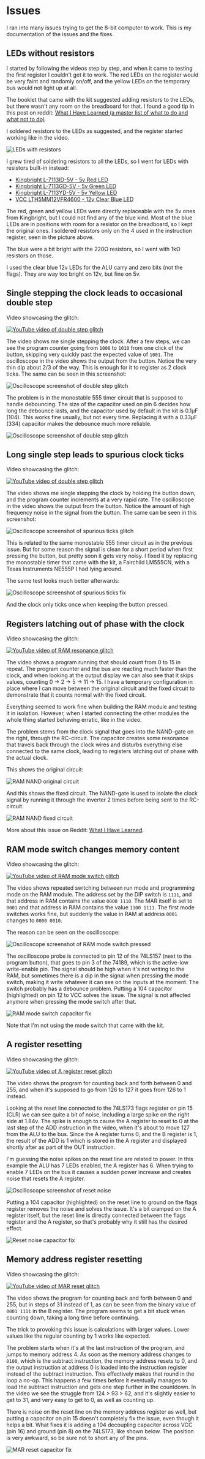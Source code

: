 # Issues

I ran into many issues trying to get the 8-bit computer to work. This is my documentation of the issues and the fixes.


## LEDs without resistors

I started by following the videos step by step, and when it came to testing the first register I couldn't get it to work. The red LEDs on the register would be very faint and randomly on/off, and the yellow LEDs on the temporary bus would not light up at all.

The booklet that came with the kit suggested adding resistors to the LEDs, but there wasn't any room on the breadboard for that. I found a good tip in this post on reddit: [What I Have Learned (a master list of what to do and what not to do)](https://www.reddit.com/r/beneater/comments/dskbug/what_i_have_learned_a_master_list_of_what_to_do/)

I soldered resistors to the LEDs as suggested, and the register started working like in the video.

![LEDs with resistors](resources/leds_with_resistors.jpg)

I grew tired of soldering resistors to all the LEDs, so I went for LEDs with resistors built-in instead:

* [Kingbright L-7113ID-5V - 5v Red LED](https://no.rs-online.com/web/p/leds/8609709/)
* [Kingbright L-7113GD-5V - 5v Green LED](https://no.rs-online.com/web/p/leds/8609696/)
* [Kingbright L-7113YD-5V - 5v Yellow LED](https://no.rs-online.com/web/p/leds/8609712/)
* [VCC LTH5MM12VFR4600 - 12v Clear Blue LED](https://www.digikey.no/product-detail/en/visual-communications-company-vcc/LTH5MM12VFR4600/LTH5MM12VFR4600-ND/6691221)

The red, green and yellow LEDs were directly replaceable with the 5v ones from Kingbright, but I could not find any of the blue kind. Most of the blue LEDs are in positions with room for a resistor on the breadboard, so I kept the original ones. I soldered resistors only on the 4 used in the instruction register, seen in the picture above.

The blue were a bit bright with the 220Ω resistors, so I went with 1kΩ resistors on those.

I used the clear blue 12v LEDs for the ALU carry and zero bits (not the flags). They are way too bright on 12v, but fine on 5v.


## Single stepping the clock leads to occasional double step

Video showcasing the glitch:

[![YouTube video of double step glitch](resources/yt-double-step-glitch-thumb.png)](https://www.youtube.com/watch?v=wE0VCkTokac "Click to play")

The video shows me single stepping the clock. After a few steps, we can see the program counter going from `1000` to `1010` from one click of the button, skipping very quickly past the expected value of `1001`. The oscilloscope in the video shows the output from the button. Notice the very thin dip about 2/3 of the way. This is enough for it to register as 2 clock ticks. The same can be seen in this screenshot:

![Oscilloscope screenshot of double step glitch](resources/clock_double_step.png)

The problem is in the monostable 555 timer circuit that is supposed to handle debouncing. The size of the capacitor used on pin 6 decides how long the debounce lasts, and the capacitor used by default in the kit is 0.1μF (104). This works fine usually, but not every time. Replacing it with a 0.33μF (334) capacitor makes the debounce much more reliable.

![Oscilloscope screenshot of double step glitch](resources/clock_double_step_cap.jpg)


## Long single step leads to spurious clock ticks

Video showcasing the glitch:

[![YouTube video of double step glitch](resources/yt-spurious-step-glitch-thumb.png)](https://www.youtube.com/watch?v=cVWIPq9-fGs "Click to play")

The video shows me single stepping the clock by holding the button down, and the program counter increments at a very rapid rate. The oscilloscope in the video shows the output from the button. Notice the amount of high frequency noise in the signal from the button. The same can be seen in this screenshot:

![Oscilloscope screenshot of spurious ticks glitch](resources/clock_spurious_step_lm555cn.png)

This is related to the same monostable 555 timer circuit as in the previous issue. But for some reason the signal is clean for a short period when first pressing the button, but pretty soon it gets very noisy. I fixed it by replacing the monostable timer that came with the kit, a Fairchild LM555CN, with a Texas Instruments NE555P I had lying around. 

The same test looks much better afterwards:

![Oscilloscope screenshot of spurious ticks fix](resources/clock_spurious_step_ne555p.png)

And the clock only ticks once when keeping the button pressed.


## Registers latching out of phase with the clock

Video showcasing the glitch:

[![YouTube video of RAM resonance glitch](resources/yt-ram-resonance-glitch-thumb.png)](https://www.youtube.com/watch?v=abie2o01HV0 "Click to play")

The video shows a program running that should count from 0 to 15 in repeat. The program counter and the bus are reacting much faster than the clock, and when looking at the output display we can also see that it skips values, counting 0 -> 2 -> 5 -> 11 -> 15. I have a temporary configuration in place where I can move between the original circuit and the fixed circuit to demonstrate that it counts normal with the fixed circuit.

Everything seemed to work fine when building the RAM module and testing it in isolation. However, when I started connecting the other modules the whole thing started behaving erratic, like in the video.  

The problem stems from the clock signal that goes into the NAND-gate on the right, through the RC-circuit. The capacitor creates some resonance that travels back through the clock wires and disturbs everything else connected to the same clock, leading to registers latching out of phase with the actual clock.

This shows the original circuit:

![RAM NAND original circuit](resources/ram_resonance_pre_fix.jpg)

And this shows the fixed circuit. The NAND-gate is used to isolate the clock signal by running it through the inverter 2 times before being sent to the RC-circuit.

![RAM NAND fixed circuit](resources/ram_resonance_post_fix.jpg)

More about this issue on Reddit: [What I Have Learned](https://www.reddit.com/r/beneater/comments/dskbug/what_i_have_learned_a_master_list_of_what_to_do/).


## RAM mode switch changes memory content

Video showcasing the glitch:

[![YouTube video of RAM mode switch glitch](resources/yt-ram-mode-glitch-thumb.png)](https://www.youtube.com/watch?v=y0mx79ixhco "Click to play")

The video shows repeated switching between run mode and programming mode on the RAM module. The address set by the DIP switch is `1111`, and that address in RAM contains the value `0000 1110`. The MAR itself is set to `0001` and that address in RAM contains the value `1100 1111`. The first mode switches works fine, but suddenly the value in RAM at address `0001` changes to `0000 0010`.

The reason can be seen on the oscilloscope:

![Oscilloscope screenshot of RAM mode switch pressed](resources/ram_mode_switch_press.png)

The oscilloscope probe is connected to pin 12 of the 74LS157 (next to the program button), that goes to pin 3 of the 74189, which is the active-low write-enable pin. The signal should be high when it's not writing to the RAM, but sometimes there is a dip in the signal when pressing the mode switch, making it write whatever it can see on the inputs at the moment. The switch probably has a debounce problem. Putting a 104 capacitor (highlighted) on pin 12 to VCC solves the issue. The signal is not affected anymore when pressing the mode switch after that.

![RAM mode switch capacitor fix](resources/ram_mode_switch_cap.jpg)

Note that I'm not using the mode switch that came with the kit.


## A register resetting

Video showcasing the glitch:

[![YouTube video of A register reset glitch](resources/yt-reset-noise-glitch-thumb.png)](https://www.youtube.com/watch?v=n3ou3BL5uEU "Click to play")

The video shows the program for counting back and forth between 0 and 255, and when it's supposed to go from 126 to 127 it goes from 126 to 1 instead.

Looking at the reset line connected to the 74LS173 flags register on pin 15 (CLR) we can see quite a bit of noise, including a large spike on the right side at 1.84v. The spike is enough to cause the A register to reset to 0 at the last step of the ADD instruction in the video, when it's about to move 127 from the ALU to the bus. Since the A register turns 0, and the B register is 1, the result of the ADD is 1 which is stored in the A register and displayed shortly after as part of the OUT instruction.

I'm guessing the noise spikes on the reset line are related to power. In this example the ALU has 7 LEDs enabled, the A register has 6. When trying to enable 7 LEDs on the bus it causes a sudden power increase and creates noise that resets the A register.

![Oscilloscope screenshot of reset noise](resources/reset_line_noise.png)

Putting a 104 capacitor (highlighted) on the reset line to ground on the flags register removes the noise and solves the issue. It's a bit cramped on the A register itself, but the reset line is directly connected between the flags register and the A register, so that's probably why it still has the desired effect.

![Reset noise capacitor fix](resources/reset_line_cap.jpg)


## Memory address register resetting

Video showcasing the glitch:

[![YouTube video of MAR reset glitch](resources/yt-mar-reset-glitch-thumb.png)](https://www.youtube.com/watch?v=8U1HI5aMM8Q "Click to play")

The video shows the program for counting back and forth between 0 and 255, but in steps of 31 instead of 1, as can be seen from the binary value of `0001 1111` in the B register. The program seems to get a bit stuck when counting down, taking a long time before continuing. 

The trick to provoking this issue is calculations with larger values. Lower values like the regular counting by 1 works like expected.

The problem starts when it's at the last instruction of the program, and jumps to memory address 4. As soon as the memory address changes to `0100`, which is the subtract instruction, the memory address resets to 0, and the output instruction at address 0 is loaded into the instruction register instead of the subtract instruction. This effectively makes that round in the loop a no-op. This happens a few times before it eventually manages to load the subtract instruction and gets one step further in the countdown. In the video we see the struggle from 124 > 93 > 62, and it's slightly easier to get to 31, and very easy to get to 0, as well as counting up.

There is noise on the reset line on the memory address register as well, but putting a capacitor on pin 15 doesn't completely fix the issue, even though it helps a bit. What fixes it is adding a 104 decoupling capacitor across VCC (pin 16) and ground (pin 8) on the 74LS173, like shown below. The position is very awkward, so be sure not to short any of the pins.

![MAR reset capacitor fix](resources/mar_decoupling_cap.jpg)
